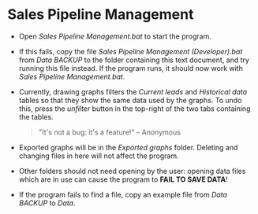 # Sales Pipeline Management
* Open *Sales Pipeline Management.bat* to start the program.
* If this fails, copy the file *Sales Pipeline Management (Developer).bat* from *Data BACKUP* to the folder containing this text document, and try running this file instead. If the program runs, it should now work with *Sales Pipeline Management.bat*.

* Currently, drawing graphs filters the *Current leads* and *Historical data* tables so that they show the same data used by the graphs. To undo this, press the *unfilter* button in the top-right of the two tabs containing the tables.
    >"It's not a bug: it's a feature!" – Anonymous
* Exported graphs will be in the *Exported graphs* folder. Deleting and changing files in here will not affect the program.
* Other folders should not need opening by the user: opening data files which are in use can cause the program to **FAIL TO SAVE DATA**!

* If the program fails to find a file, copy an example file from *Data BACKUP* to *Data*.